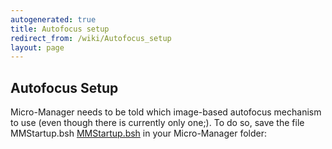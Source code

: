 ```yaml
---
autogenerated: true
title: Autofocus setup
redirect_from: /wiki/Autofocus_setup
layout: page
---
```


## Autofocus Setup

Micro-Manager needs to be told which image-based autofocus mechanism to
use (even though there is currently only one;). To do so, save the file
MMStartup.bsh [MMStartup.bsh](/media/files/MMStartup.bsh) in
your Micro-Manager folder:
